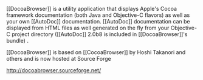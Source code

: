 [[DocoaBrowser]] is a utility application that displays Apple's Cocoa framework documentation (both Java and Objective-C flavors) as well as your own [[AutoDoc]] documentation. [[AutoDoc]] documentation can be displayed from HTML files as well generated on the fly from your Objective-C project directory ([[AutoDoc]] 2.0b8 is included in [[DocoaBrowser]]'s bundle) .

[[DocoaBrowser]] is based on [[CocoaBrowser]] by Hoshi Takanori and others and is now hosted at Source Forge

http://docoabrowser.sourceforge.net/